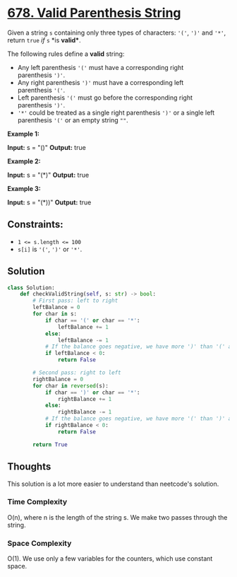# [678. Valid Parenthesis String](https://leetcode.com/problems/valid-parenthesis-string/)

Given a string `s` containing only three types of characters: `'('`, `')'` and `'*'`, return `true` *if* `s` \*is **valid\***.

The following rules define a **valid** string:

- Any left parenthesis `'('` must have a corresponding right parenthesis `')'`.
- Any right parenthesis `')'` must have a corresponding left parenthesis `'('`.
- Left parenthesis `'('` must go before the corresponding right parenthesis `')'`.
- `'*'` could be treated as a single right parenthesis `')'` or a single left parenthesis `'('` or an empty string `""`.

**Example 1:**

**Input:** s = "()"
**Output:** true

**Example 2:**

**Input:** s = "(\*)"
**Output:** true

**Example 3:**

**Input:** s = "(\*))"
**Output:** true

## **Constraints:**

- `1 <= s.length <= 100`
- `s[i]` is `'('`, `')'` or `'*'`.

## Solution

```python
class Solution:
    def checkValidString(self, s: str) -> bool:
        # First pass: left to right
        leftBalance = 0
        for char in s:
            if char == '(' or char == '*':
                leftBalance += 1
            else:
                leftBalance -= 1
            # If the balance goes negative, we have more ')' than '(' and '*'
            if leftBalance < 0:
                return False

        # Second pass: right to left
        rightBalance = 0
        for char in reversed(s):
            if char == ')' or char == '*':
                rightBalance += 1
            else:
                rightBalance -= 1
            # If the balance goes negative, we have more '(' than ')' and '*'
            if rightBalance < 0:
                return False

        return True

```

## Thoughts

This solution is a lot more easier to understand than neetcode's solution.

### Time Complexity

O(n), where n is the length of the string s. We make two passes through the string.

### Space Complexity

O(1). We use only a few variables for the counters, which use constant space.
